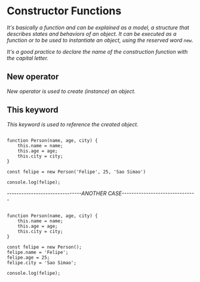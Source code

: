 # Constructor Functions 
_It's basically a function and can be explained as a model, a structure that describes states and behaviors of an object. It can be executed as a function or to be used to instantiate an object, using the reserved word `new`._

_It's a good practice to declare the name of the construction function with the capital letter._ 


## New operator 
_New operator is used to create (instance) an object._ 


## This keyword 
_This keyword is used to reference the created object._


```JS

function Person(name, age, city) {
    this.name = name;
    this.age = age;
    this.city = city;
}

const felipe = new Person('Felipe', 25, 'Sao Simao')

console.log(felipe);

```


_-------------------------------ANOTHER CASE-------------------------------_


```JS 

function Person(name, age, city) {
    this.name = name;
    this.age = age;
    this.city = city;
}

const felipe = new Person();
felipe.name = 'Felipe';
felipe.age = 25;
felipe.city = 'Sao Simao';

console.log(felipe);

```

